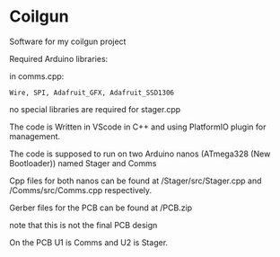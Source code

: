 # Coilgun
Software for my coilgun project

Required Arduino libraries:

  in comms.cpp:
  
    Wire, SPI, Adafruit_GFX, Adafruit_SSD1306
    
  no special libraries are required for stager.cpp
  
 The code is Written in VScode in C++ and using PlatformIO plugin for management.
 
 The code is supposed to run on two Arduino nanos (ATmega328 (New Bootloader)) named Stager and Comms 
 
 Cpp files for both nanos can be found at /Stager/src/Stager.cpp and /Comms/src/Comms.cpp respectively.
 
 Gerber files for the PCB can be found at /PCB.zip 
 
 note that this is not the final PCB design
 
 On the PCB U1 is Comms and U2 is Stager.
